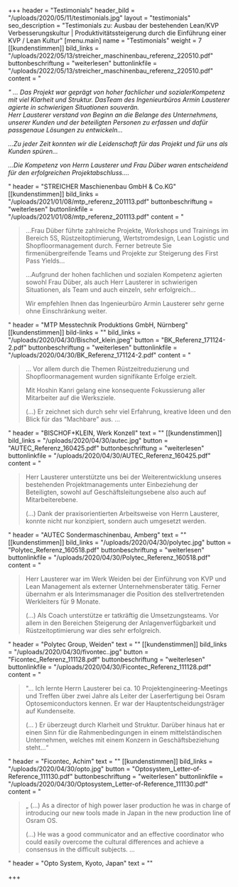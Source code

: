 +++
header = "Testimonials"
header_bild = "/uploads/2020/05/11/testimonials.jpg"
layout = "testimonials"
seo_description = "Testimonials zu: Ausbau der bestehenden Lean/KVP Verbesserungskultur |  Produktivitätssteigerung durch die Einführung einer KVP / Lean Kultur"
[menu.main]
name = "Testimonials"
weight = 7
[[kundenstimmen]]
bild_links = "/uploads/2022/05/13/streicher_maschinenbau_referenz_220510.pdf"
buttonbeschriftung = "weiterlesen"
buttonlinkfile = "/uploads/2022/05/13/streicher_maschinenbau_referenz_220510.pdf"
content = "<p><em>\" ... Das Projekt war geprägt von hoher fachlicher und sozialerKompetenz mit viel Klarheit und Struktur. DasTeam des Ingenieurbüros Armin Lausterer agierte in schwierigen Situationen souverän.<br>Herr Lausterer verstand von Beginn an die Belange des Unternehmens, unserer Kunden und der beteiligten Personen zu erfassen und dafür passgenaue Lösungen zu entwickeln...</em></p><p><em>...Zu jeder Zeit konnten wir die Leidenschaft für das Projekt und für uns als Kunden spüren...</em></p><p><em>...Die Kompetenz von Herrn Lausterer und Frau Düber waren entscheidend für den erfolgreichen Projektabschluss....</em></p><p></p><p></p>"
header = "STREICHER Maschienenbau GmbH & Co.KG"
[[kundenstimmen]]
bild_links = "/uploads/2021/01/08/mtp_referenz_201113.pdf"
buttonbeschriftung = "weiterlesen"
buttonlinkfile = "/uploads/2021/01/08/mtp_referenz_201113.pdf"
content = "<blockquote><p>…Frau Düber führte zahlreiche Projekte, Workshops und Trainings im Bereich 5S, Rüstzeitoptimierung, Wertstromdesign, Lean Logistic und Shopfloormanagement durch. Ferner betreute Sie firmenübergreifende Teams und Projekte zur Steigerung des First Pass Yields...</p><p>…Aufgrund der hohen fachlichen und sozialen Kompetenz agierten sowohl Frau Düber, als auch Herr Lausterer in schwierigen Situationen, als Team und auch einzeln, sehr erfolgreich...</p><p>Wir empfehlen Ihnen das Ingenieurbüro Armin Lausterer sehr gerne ohne Einschränkung weiter.</p></blockquote>"
header = "MTP Messtechnik Produktions GmbH, Nürnberg"
[[kundenstimmen]]
bild-links = ""
bild_links = "/uploads/2020/04/30/Bischof_klein.jpeg"
button = "BK_Referenz_171124-2.pdf"
buttonbeschriftung = "weiterlesen"
buttonlinkfile = "/uploads/2020/04/30/BK_Referenz_171124-2.pdf"
content = "<blockquote><p>… Vor allem durch die Themen Rüstzeitreduzierung und Shopfloormanagement wurden signifikante Erfolge erzielt. </p><p></p><p>Mit Hoshin Kanri gelang eine konsequente Fokussierung aller Mitarbeiter auf die Werksziele. </p><p></p><p>(…) Er zeichnet sich durch sehr viel Erfahrung, kreative Ideen und den Blick für das “Machbare” aus. …</p></blockquote>"
header = "BISCHOF+KLEIN, Werk Konzell"
text = ""
[[kundenstimmen]]
bild_links = "/uploads/2020/04/30/autec.jpg"
button = "AUTEC_Referenz_160425.pdf"
buttonbeschriftung = "weiterlesen"
buttonlinkfile = "/uploads/2020/04/30/AUTEC_Referenz_160425.pdf"
content = "<blockquote><p>Herr Lausterer unterstützte uns bei der Weiterentwicklung unseres bestehenden Projektmanagements unter Einbeziehung der Beteiligten, sowohl auf Geschäftsleitungsebene also auch auf Mitarbeiterebene. </p><p></p><p>(…) Dank der praxisorientierten Arbeitsweise von Herrn Lausterer, konnte nicht nur konzipiert, sondern auch umgesetzt werden.</p></blockquote>"
header = "AUTEC Sondermaschinenbau, Amberg"
text = ""
[[kundenstimmen]]
bild_links = "/uploads/2020/04/30/polytec.jpg"
button = "Polytec_Referenz_160518.pdf"
buttonbeschriftung = "weiterlesen"
buttonlinkfile = "/uploads/2020/04/30/Polytec_Referenz_160518.pdf"
content = "<blockquote><p>Herr Lausterer war im Werk Weiden bei der Einführung von KVP und Lean Management als externer Unternehmensberater tätig. Ferner übernahm er als Interimsmanager die Position des stellvertretenden Werkleiters für 9 Monate. </p><p></p><p>(…) Als Coach unterstütze er tatkräftig die Umsetzungsteams. Vor allem in den Bereichen Steigerung der Anlagenverfügbarkeit und Rüstzeitoptimierung war dies sehr erfolgreich.</p></blockquote>"
header = "Polytec Group, Weiden"
text = ""
[[kundenstimmen]]
bild_links = "/uploads/2020/04/30/fivontec..jpg"
button = "Ficontec_Referenz_111128.pdf"
buttonbeschriftung = "weiterlesen"
buttonlinkfile = "/uploads/2020/04/30/Ficontec_Referenz_111128.pdf"
content = "<blockquote><p>\"… Ich lernte Herrn Lausterer bei ca. 10 Projektengineering-Meetings und Treffen über zwei Jahre als Leiter der Laserfertigung bei Osram Optosemiconductors kennen. Er war der Hauptentscheidungsträger auf Kundenseite. </p><p></p><p>(… ) Er überzeugt durch Klarheit und Struktur. Darüber hinaus hat er einen Sinn für die Rahmenbedingungen in einem mittelständischen Unternehmen, welches mit einem Konzern in Geschäftsbeziehung steht…“</p></blockquote>"
header = "Ficontec, Achim"
text = ""
[[kundenstimmen]]
bild_links = "/uploads/2020/04/30/opto.jpg"
button = "Optosystem_Letter-of-Reference_111130.pdf"
buttonbeschriftung = "weiterlesen"
buttonlinkfile = "/uploads/2020/04/30/Optosystem_Letter-of-Reference_111130.pdf"
content = "<blockquote><p>„ (…) As a director of high power laser production he was in charge of introducing our new tools made in Japan in the new production line of Osram OS. </p><p></p><p>(…) He was a good communicator and an effective coordinator who could easily overcome the cultural differences and achieve a consensus in the difficult subjects. …</p></blockquote>"
header = "Opto System, Kyoto, Japan"
text = ""

+++
